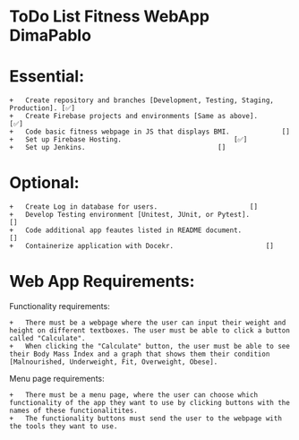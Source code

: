 ToDo List Fitness WebApp DimaPablo
===========================================================================================================


Essential:
===========================================================================================================
	+	Create repository and branches [Development, Testing, Staging, Production].	[✅]
	+	Create Firebase projects and environments [Same as above].			[✅]
	+	Code basic fitness webpage in JS that displays BMI.				[]
	+	Set up Firebase Hosting.							[✅]
	+	Set up Jenkins.									[]

Optional:
===========================================================================================================
	+	Create Log in database for users.						[]
	+	Develop Testing environment [Unitest, JUnit, or Pytest].			[]
	+	Code additional app feautes listed in README document.				[]
	+	Containerize application with Docekr.						[]


 Web App Requirements:
===========================================================================================================

Functionality requirements:

  	+ 	There must be a webpage where the user can input their weight and height on different textboxes. The user must be able to click a button called "Calculate".
   	+	When clicking the "Calculate" button, the user must be able to see their Body Mass Index and a graph that shows them their condition [Malnourished, Underweight, Fit, Overweight, Obese]. 

Menu page requirements:

  	+ 	There must be a menu page, where the user can choose which functionality of the app they want to use by clicking buttons with the names of these functionalitites.
   	+	The functionality buttons must send the user to the webpage with the tools they want to use.
